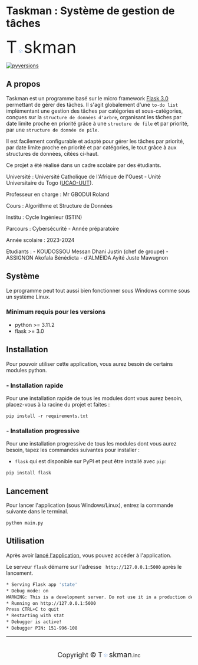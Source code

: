 # Taskman : Système de gestion de tâches
<span style="font-size:46px;">T</span>
<img src="https://raw.githubusercontent.com/Onzk/TaskMan/master/static/assets/main-logo.png" width="10" style="margin-top:2rem" /> <span style="font-size:46px;">skman</span>

[![pyversions](https://img.shields.io/pypi/pyversions/scrapy-playwright.svg)](https://pypi.python.org/pypi/scrapy-playwright)

## A propos

Taskman est un programme basé sur le micro framework [Flask 3.0](https://flask.palletsprojects.com/en/3.0.x/) permettant
de gérer des tâches. Il s'agit globalement d'une `to-do list` implémentant une gestion des tâches par catégories et sous-catégories, conçues sur la ``structure de données d'arbre``, organisant les tâches par date limite proche en priorité grâce à une ``structure de file`` et par priorité, par une ``structure de donnée de pile``. 

Il est facilement configurable et adapté pour gérer les tâches par priorité, par date limite proche en priorité et par catégories, le tout grâce à aux structures de données, citées ci-haut.

Ce projet a été réalisé dans un cadre scolaire par des étudiants. 

Université : Université Catholique de l'Afrique de l'Ouest - Unité Universitaire du Togo ([UCAO-UUT](https://ucao-uut.tg/)).

Professeur en charge : Mr GBODUI Roland

Cours : Algorithme et Structure de Données

Institu : Cycle Ingénieur (ISTIN)

Parcours : Cybersécurité - Année préparatoire

Année scolaire : 2023-2024 

Etudiants :
    - KOUDOSSOU Messan Dhani Justin (chef de groupe)
    - ASSIGNON Akofala Bénédicta
    - d'ALMEIDA Ayité Juste Mawugnon


## Système

Le programme peut tout aussi bien fonctionner sous Windows comme sous un système Linux.


### Minimum requis pour les versions

* python >= 3.11.2
* flask >= 3.0


## Installation

Pour pouvoir utiliser cette application, vous aurez besoin de certains modules python.


### - Installation rapide

Pour une installation rapide de tous les modules dont vous aurez besoin, placez-vous à la racine du projet et faites :

```
pip install -r requirements.txt
```

### - Installation progressive

Pour une installation progressive de tous les modules dont vous aurez besoin, tapez les commandes suivantes pour installer :

* `flask` qui est disponible sur PyPI et peut être installé avec `pip`:

```
pip install flask
```

## Lancement

Pour lancer l'application (sous Windows/Linux), entrez la commande suivante dans le terminal.
```
python main.py
```

## Utilisation

Après avoir [lancé l'application](#lancement), vous pouvez accéder à l'application.

Le serveur `flask` démarre sur l'adresse ` http://127.0.0.1:5000` après le lancement.
```sh
* Serving Flask app 'state'
* Debug mode: on
WARNING: This is a development server. Do not use it in a production deployment. Use a production WSGI server instead.
* Running on http://127.0.0.1:5000
Press CTRL+C to quit
* Restarting with stat
* Debugger is active!
* Debugger PIN: 151-996-108
```
<hr>
<div style="text-align:center">
<span style="font-size:18px;">Copyright &copy; T</span>
<img src="https://raw.githubusercontent.com/Onzk/TaskMan/master/static/assets/main-logo.png" width="10" style="margin-top:2rem" /> <span style="font-size:20px;">skman</span>.inc
</div>